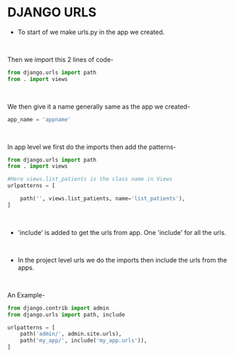 # DJANGO URLS

- To start of we make urls.py in the app we created.  
<br>  

Then we import this 2 lines of code-

```python
from django.urls import path
from . import views
```     
<br>

We then give it a name generally same as the app we created-       

```python
app_name = 'appname'
```
<br>


In app level we first do the imports then add the patterns-

```py
from django.urls import path
from . import views

#Here views.list_patients is the class name in Views
urlpatterns = [

    path('', views.list_patients, name='list_patients'),
]
```  
<br>

- 'include' is added to get the urls from app. One 'include' for all the urls.
<br>

- In the project level urls we do the imports then include the urls from the apps.  

<br>

An Example-

```py
from django.contrib import admin
from django.urls import path, include 

urlpatterns = [
    path('admin/', admin.site.urls),
    path('my_app/', include('my_app.urls')),
]

```
